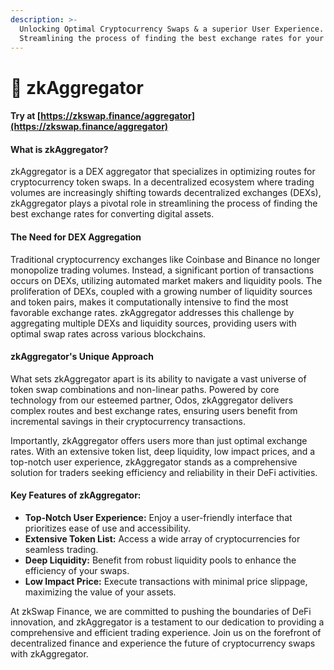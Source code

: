 ```yaml
---
description: >-
  Unlocking Optimal Cryptocurrency Swaps & a superior User Experience.
  Streamlining the process of finding the best exchange rates for your swap.
---
```


# 🌿 zkAggregator

#### Try at [https://zkswap.finance/aggregator](https://zkswap.finance/aggregator)

#### What is zkAggregator?

zkAggregator is a DEX aggregator that specializes in optimizing routes for cryptocurrency token swaps. In a decentralized ecosystem where trading volumes are increasingly shifting towards decentralized exchanges (DEXs), zkAggregator plays a pivotal role in streamlining the process of finding the best exchange rates for converting digital assets.

#### The Need for DEX Aggregation

Traditional cryptocurrency exchanges like Coinbase and Binance no longer monopolize trading volumes. Instead, a significant portion of transactions occurs on DEXs, utilizing automated market makers and liquidity pools. The proliferation of DEXs, coupled with a growing number of liquidity sources and token pairs, makes it computationally intensive to find the most favorable exchange rates. zkAggregator addresses this challenge by aggregating multiple DEXs and liquidity sources, providing users with optimal swap rates across various blockchains.

#### zkAggregator's Unique Approach

What sets zkAggregator apart is its ability to navigate a vast universe of token swap combinations and non-linear paths. Powered by core technology from our esteemed partner, Odos, zkAggregator delivers complex routes and best exchange rates, ensuring users benefit from incremental savings in their cryptocurrency transactions.

Importantly, zkAggregator offers users more than just optimal exchange rates. With an extensive token list, deep liquidity, low impact prices, and a top-notch user experience, zkAggregator stands as a comprehensive solution for traders seeking efficiency and reliability in their DeFi activities.

#### Key Features of zkAggregator:

* **Top-Notch User Experience:** Enjoy a user-friendly interface that prioritizes ease of use and accessibility.
* **Extensive Token List:** Access a wide array of cryptocurrencies for seamless trading.
* **Deep Liquidity:** Benefit from robust liquidity pools to enhance the efficiency of your swaps.
* **Low Impact Price:** Execute transactions with minimal price slippage, maximizing the value of your assets.

At zkSwap Finance, we are committed to pushing the boundaries of DeFi innovation, and zkAggregator is a testament to our dedication to providing a comprehensive and efficient trading experience. Join us on the forefront of decentralized finance and experience the future of cryptocurrency swaps with zkAggregator.
